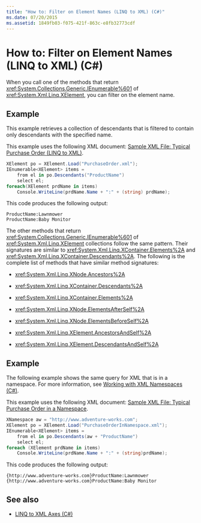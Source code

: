 ```yaml
---
title: "How to: Filter on Element Names (LINQ to XML) (C#)"
ms.date: 07/20/2015
ms.assetid: 1849fb03-f075-421f-863c-e8fb32773cdf
---
```

# How to: Filter on Element Names (LINQ to XML) (C#)
When you call one of the methods that return <xref:System.Collections.Generic.IEnumerable%601> of <xref:System.Xml.Linq.XElement>, you can filter on the element name.  
  
## Example  
 This example retrieves a collection of descendants that is filtered to contain only descendants with the specified name.  
  
 This example uses the following XML document: [Sample XML File: Typical Purchase Order (LINQ to XML)](../../../../csharp/programming-guide/concepts/linq/sample-xml-file-typical-purchase-order-linq-to-xml-1.md).  
  
```csharp  
XElement po = XElement.Load("PurchaseOrder.xml");  
IEnumerable<XElement> items =  
    from el in po.Descendants("ProductName")  
    select el;  
foreach(XElement prdName in items)  
    Console.WriteLine(prdName.Name + ":" + (string) prdName);  
```  
  
 This code produces the following output:  
  
```  
ProductName:Lawnmower  
ProductName:Baby Monitor  
```  
  
 The other methods that return <xref:System.Collections.Generic.IEnumerable%601> of <xref:System.Xml.Linq.XElement> collections follow the same pattern. Their signatures are similar to <xref:System.Xml.Linq.XContainer.Elements%2A> and <xref:System.Xml.Linq.XContainer.Descendants%2A>. The following is the complete list of methods that have similar method signatures:  
  
-   <xref:System.Xml.Linq.XNode.Ancestors%2A>  
  
-   <xref:System.Xml.Linq.XContainer.Descendants%2A>  
  
-   <xref:System.Xml.Linq.XContainer.Elements%2A>  
  
-   <xref:System.Xml.Linq.XNode.ElementsAfterSelf%2A>  
  
-   <xref:System.Xml.Linq.XNode.ElementsBeforeSelf%2A>  
  
-   <xref:System.Xml.Linq.XElement.AncestorsAndSelf%2A>  
  
-   <xref:System.Xml.Linq.XElement.DescendantsAndSelf%2A>  
  
## Example  
 The following example shows the same query for XML that is in a namespace. For more information, see [Working with XML Namespaces (C#)](../../../../csharp/programming-guide/concepts/linq/working-with-xml-namespaces.md).  
  
 This example uses the following XML document: [Sample XML File: Typical Purchase Order in a Namespace](../../../../csharp/programming-guide/concepts/linq/sample-xml-file-typical-purchase-order-in-a-namespace.md).  
  
```csharp  
XNamespace aw = "http://www.adventure-works.com";  
XElement po = XElement.Load("PurchaseOrderInNamespace.xml");  
IEnumerable<XElement> items =  
    from el in po.Descendants(aw + "ProductName")  
    select el;  
foreach (XElement prdName in items)  
    Console.WriteLine(prdName.Name + ":" + (string)prdName);  
```  
  
 This code produces the following output:  
  
```  
{http://www.adventure-works.com}ProductName:Lawnmower  
{http://www.adventure-works.com}ProductName:Baby Monitor  
```  
  
## See also

- [LINQ to XML Axes (C#)](../../../../csharp/programming-guide/concepts/linq/linq-to-xml-axes.md)
